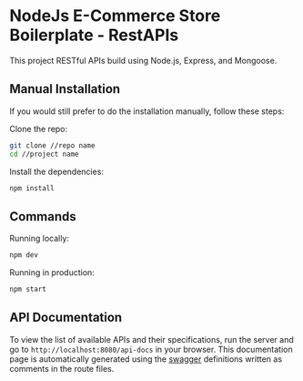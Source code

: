 # NodeJs E-Commerce Store Boilerplate - RestAPIs

This project RESTful APIs build using Node.js, Express, and Mongoose.

## Manual Installation

If you would still prefer to do the installation manually, follow these steps:

Clone the repo:

```bash
git clone //repo name
cd //project name
```

Install the dependencies:

```bash
npm install
```

## Commands

Running locally:

```bash
npm dev
```

Running in production:

```bash
npm start
```

## API Documentation

To view the list of available APIs and their specifications, run the server and go to `http://localhost:8080/api-docs` in your browser. This documentation page is automatically generated using the [swagger](https://swagger.io/) definitions written as comments in the route files.
